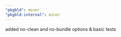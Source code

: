 ```yaml
---
"pkgbld": minor
"pkgbld-internal": minor
---
```


added no-clean and no-bundle options & basic tests
